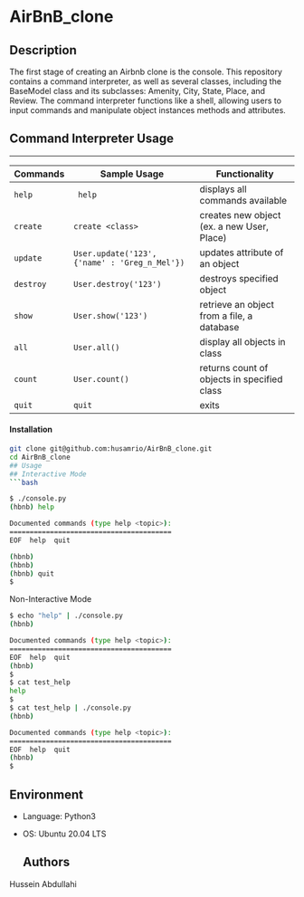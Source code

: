# AirBnB_clone
## Description

The first stage of creating an Airbnb clone is the console. This repository contains a command interpreter, as well as several classes, including the BaseModel class and its subclasses: Amenity, City, State, Place, and Review. The command interpreter functions like a shell, allowing users to input commands and manipulate object instances
methods and attributes.

## Command Interpreter Usage
********************************************************************************
| Commands |  Sample Usage  | Functionality  |
|----------|----------------|----------------|
|` help ` |` help` | displays all commands available |
| `create` | `create <class>` | creates new object (ex. a new User, Place) |
| `update` | `User.update('123', {'name' : 'Greg_n_Mel'})` | updates attribute of an object |
| `destroy` |  `User.destroy('123')` | destroys specified object |
| `show` | `User.show('123')` | retrieve an object from a file, a database |
| `all` | `User.all()` | display all objects in class |
| `count` | `User.count()` | returns count of objects in specified class |
| `quit` | `quit` | exits |

#### Installation
```bash
git clone git@github.com:husamrio/AirBnB_clone.git
cd AirBnB_clone
## Usage 
## Interactive Mode
```bash

$ ./console.py
(hbnb) help

Documented commands (type help <topic>):
========================================
EOF  help  quit

(hbnb)
(hbnb)
(hbnb) quit
$
```
 Non-Interactive Mode
```bash
$ echo "help" | ./console.py
(hbnb)

Documented commands (type help <topic>):
========================================
EOF  help  quit
(hbnb)
$
$ cat test_help
help
$
$ cat test_help | ./console.py
(hbnb)

Documented commands (type help <topic>):
========================================
EOF  help  quit
(hbnb)
$
```

## Environment
- Language: Python3
- OS: Ubuntu 20.04 LTS

  ## Authors
Hussein Abdullahi 
